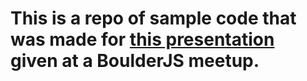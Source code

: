 # This is a repo of sample code that was made for [this presentation](https://slides.com/chrislangager/deck-18) given at a BoulderJS meetup.
